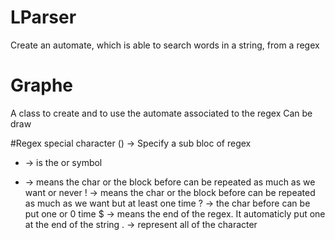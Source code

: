 # LParser
Create an automate, which is able to search words in a string, from a regex 

# Graphe
A class to create and to use the automate associated to the regex
Can be draw

#Regex special character
() -> Specify a sub bloc of regex
+ -> is the or symbol
* -> means the char or the block before can be repeated as much as we want or never
! -> means the char or the block before can be repeated as much as we want but at least one time
? -> the char before can be put one or 0 time
$ -> means the end of the regex. It automaticly put one at the end of the string
. -> represent all of the character
